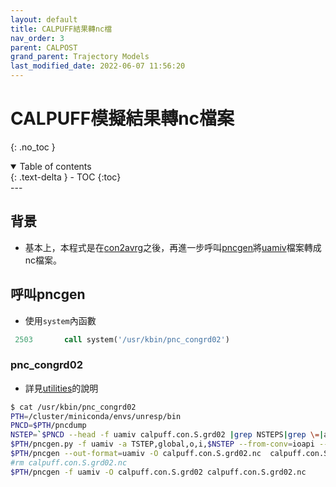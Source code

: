 ```yaml
---
layout: default
title: CALPUFF結果轉nc檔
nav_order: 3
parent: CALPOST
grand_parent: Trajectory Models
last_modified_date: 2022-06-07 11:56:20
---
```


# CALPUFF模擬結果轉nc檔案
{: .no_toc }

<details open markdown="block">
  <summary>
    Table of contents
  </summary>
  {: .text-delta }
- TOC
{:toc}
</details>
---

## 背景
- 基本上，本程式是在[con2avrg]()之後，再進一步呼叫[pncgen]()將[uamiv]()檔案轉成nc檔案。

## 呼叫pncgen
- 使用`system`內函數

```fortran
 2503       call system('/usr/kbin/pnc_congrd02')
```
### pnc_congrd02
- 詳見[utilities](https://sinotec2.github.io/Focus-on-Air-Quality/utilities/netCDF/pncgen/#examples)的說明
```bash
$ cat /usr/kbin/pnc_congrd02
PTH=/cluster/miniconda/envs/unresp/bin
PNCD=$PTH/pncdump
NSTEP=`$PNCD --head -f uamiv calpuff.con.S.grd02 |grep NSTEPS|grep \=|awkk 3|tail -n1`
$PTH/pncgen.py -f uamiv -a TSTEP,global,o,i,$NSTEP --from-conv=ioapi --to-conv=cf -O calpuff.con.S.grd02 calpuff.con.S.grd02.nc
$PTH/pncgen --out-format=uamiv -O calpuff.con.S.grd02.nc  calpuff.con.S.grd02
#rm calpuff.con.S.grd02.nc
$PTH/pncgen -f uamiv -O calpuff.con.S.grd02 calpuff.con.S.grd02.nc
```


